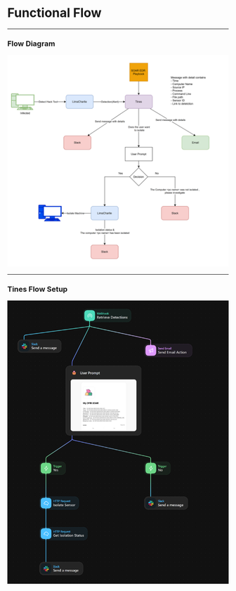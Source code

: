 # Functional Flow

---

### Flow Diagram

![Basic Flow.png](media/Functional%20Flow/SOAR%20high.png)

---

### Tines Flow Setup

![Tines SOAR.png](media/Functional%20Flow/tines.png)

